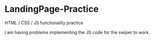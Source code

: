# LandingPage-Practice
HTML / CSS / JS functionality practice

I am having problems implementing the JS code for the swiper to work.
